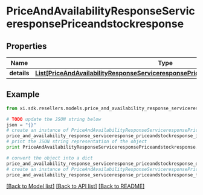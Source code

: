 # PriceAndAvailabilityResponseServiceresponsePriceandstockresponse


## Properties

Name | Type | Description | Notes
------------ | ------------- | ------------- | -------------
**details** | [**List[PriceAndAvailabilityResponseServiceresponsePriceandstockresponseDetailsInner]**](PriceAndAvailabilityResponseServiceresponsePriceandstockresponseDetailsInner.md) |  | [optional] 

## Example

```python
from xi.sdk.resellers.models.price_and_availability_response_serviceresponse_priceandstockresponse import PriceAndAvailabilityResponseServiceresponsePriceandstockresponse

# TODO update the JSON string below
json = "{}"
# create an instance of PriceAndAvailabilityResponseServiceresponsePriceandstockresponse from a JSON string
price_and_availability_response_serviceresponse_priceandstockresponse_instance = PriceAndAvailabilityResponseServiceresponsePriceandstockresponse.from_json(json)
# print the JSON string representation of the object
print PriceAndAvailabilityResponseServiceresponsePriceandstockresponse.to_json()

# convert the object into a dict
price_and_availability_response_serviceresponse_priceandstockresponse_dict = price_and_availability_response_serviceresponse_priceandstockresponse_instance.to_dict()
# create an instance of PriceAndAvailabilityResponseServiceresponsePriceandstockresponse from a dict
price_and_availability_response_serviceresponse_priceandstockresponse_form_dict = price_and_availability_response_serviceresponse_priceandstockresponse.from_dict(price_and_availability_response_serviceresponse_priceandstockresponse_dict)
```
[[Back to Model list]](../README.md#documentation-for-models) [[Back to API list]](../README.md#documentation-for-api-endpoints) [[Back to README]](../README.md)


